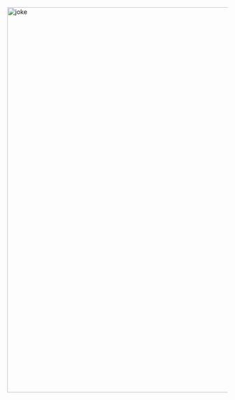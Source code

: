 <img src="https://github.com/jhk1090/jhk1090/assets/72603240/510d5e30-e11f-48d5-9433-95e55cdce424" alt="joke" style="width:55rem;"/>

<!--
**jhk1090/jhk1090** is a ✨ _special_ ✨ repository because its `README.md` (this file) appears on your GitHub profile.

Here are some ideas to get you started:

- 🔭 I’m currently working on ...
- 🌱 I’m currently learning ...
- 👯 I’m looking to collaborate on ...
- 🤔 I’m looking for help with ...
- 💬 Ask me about ...
- 📫 How to reach me: ...
- 😄 Pronouns: ...
- ⚡ Fun fact: ...
-->
